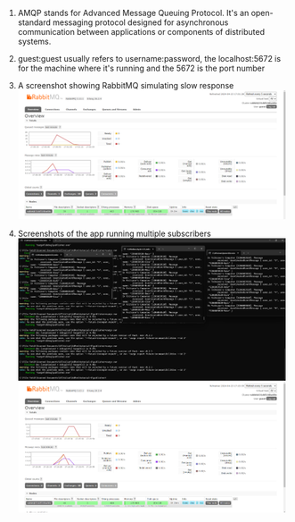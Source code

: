 1. AMQP stands for Advanced Message Queuing Protocol. It's an open-standard messaging protocol designed for asynchronous communication between applications or components of distributed systems.

2. guest:guest usually refers to username:password, the localhost:5672 is for the machine where it's running and the 5672 is the port number

3. A screenshot showing RabbitMQ simulating slow response
![Slow-response](img/slow-response.png "slow-response")

4. Screenshots of the app running multiple subscribers
![3-subscriber-cmd](img/3-subscriber-cmd.png "3-sub-cmd")
![3-subscriber-rabbitMQ](img/3-subscriber-RabbitMQ.png "3-sub-rabbitmq")